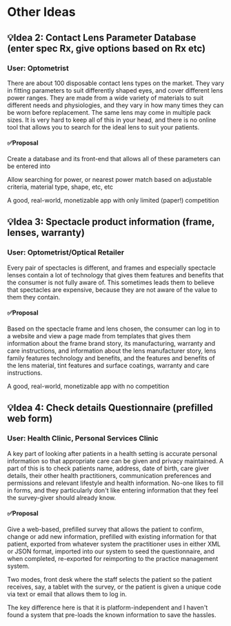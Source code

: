 # Other Ideas

## 💡Idea 2: Contact Lens Parameter Database (enter spec Rx, give options based on Rx etc)

### User: Optometrist

There are about 100 disposable contact lens types on the market. They vary in fitting parameters to suit differently shaped eyes, and cover different lens power ranges. They are made from a wide variety of materials to suit different needs and physiologies, and they vary in how many times they can be worn before replacement. The same lens may come in multiple pack sizes. It is very hard to keep all of this in your head, and there is no online tool that allows you to search for the ideal lens to suit your patients.

#### ✅Proposal

Create a database and its front-end that allows all of these parameters can be entered into

Allow searching for power, or nearest power match based on adjustable criteria, material type, shape, etc, etc

A good, real-world, monetizable app with only limited (paper!) competition

## 💡Idea 3: Spectacle product information (frame, lenses, warranty)

### User: Optometrist/Optical Retailer

Every pair of spectacles is different, and frames and especially spectacle lenses contain a lot of technology that gives them features and benefits that the consumer is not fully aware of. This sometimes leads them to believe that spectacles are expensive, because they are not aware of the value to them they contain.

#### ✅Proposal

Based on the spectacle frame and lens chosen, the consumer can log in to a website and view a page made from templates that gives them information about the frame brand story, its manufacturing, warranty and care instructions, and information about the lens manufacturer story, lens family features technology and benefits, and the features and benefits of the lens material, tint features and surface coatings, warranty and care instructions.

A good, real-world, monetizable app with no competition

## 💡Idea 4: Check details Questionnaire (prefilled web form)

### User: Health Clinic, Personal Services Clinic

A key part of looking after patients in a health setting is accurate personal information so that appropriate care can be given and privacy maintained. A part of this is to check patients name, address, date of birth, care giver details, their other health practitioners, communication preferences and permissions and relevant lifestyle and health information. No-one likes to fill in forms, and they particularly don't like entering information that they feel the survey-giver should already know.

#### ✅Proposal

Give a web-based, prefilled survey that allows the patient to confirm, change or add new information, prefilled with existing information for that patient, exported from whatever system the practitioner uses in either XML or JSON format, imported into our system to seed the questionnaire, and when completed, re-exported for reimporting to the practice management system.

Two modes, front desk where the staff selects the patient so the patient receives, say, a tablet with the survey, or the patient is given a unique code via text or email that allows them to log in.

The key difference here is that it is platform-independent and I haven't found a system that pre-loads the known information to save the hassles.
